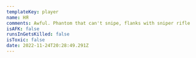 ```yaml
---
templateKey: player
name: HЯ
comments: Awful. Phantom that can't snipe, flanks with sniper rifle
isAFK: false
runsInGetsKilled: false
isToxic: false
date: 2022-11-24T20:28:49.291Z
---
```

